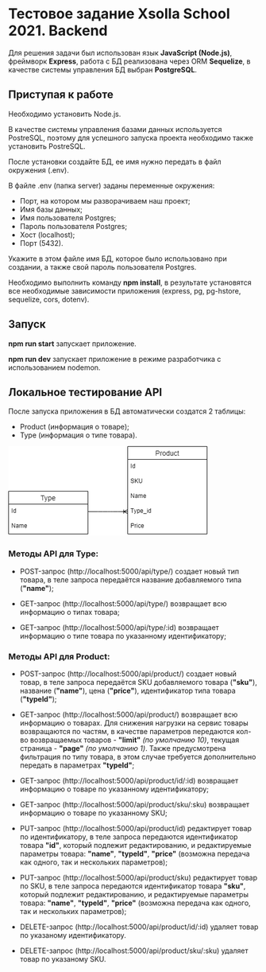 # Тестовое задание Xsolla School 2021. Backend
Для решения задачи был использован язык **JavaScript (Node.js)**,
фреймворк **Express**, 
работа с БД реализована через ORM **Sequelize**, 
в качестве системы управления БД выбран **PostgreSQL**.

## Приступая к работе
Необходимо установить Node.js.

В качестве системы управления базами данных используется PostreSQL, 
поэтому для успешного запуска проекта необходимо также установить PostreSQL. 

После установки создайте БД, ее имя нужно передать в файл окружения (.env).

В файле .env (папка server) заданы переменные окружения:
* Порт, на котором мы разворачиваем наш проект;
* Имя базы данных;
* Имя пользователя Postgres;
* Пароль пользователя Postgres;
* Хост (localhost);
* Порт (5432).

Укажите в этом файле имя БД, которое было использовано при создании, а
также свой пароль пользователя Postgres.

Необходимо выполнить команду **npm install**, 
в результате установятся все необходимые зависимости приложения
(express, pg, pg-hstore, sequelize, cors, dotenv).

## Запуск
**npm run start** запускает приложение.

**npm run dev** запускает приложение в режиме разработчика с использованием nodemon.


## Локальное тестирование API
После запуска приложения в БД автоматически создатся 2 таблицы:
* Product (информация о товаре);
* Type (информация о типе товара).

![data schema](server/models/model.png "Схема данных")

### Методы API для Type:

* POST-запрос (http://localhost:5000/api/type/) создает новый тип товара, 
  в теле запроса передаётся название добавляемого типа (**"name"**);
    
* GET-запрос (http://localhost:5000/api/type/) возвращает всю информацию о типах товара;

* GET-запрос (http://localhost:5000/api/type/:id) возвращает информацию 
  о типе товара по указанному идентификатору;
  
### Методы API для Product:

* POST-запрос (http://localhost:5000/api/product/) создает новый товар,
  в теле запроса передаётся SKU добавляемого товара (**"sku"**),
  название (**"name"**), цена (**"price"**), 
  идентификатор типа товара (**"typeId"**);
  
* GET-запрос (http://localhost:5000/api/product/) возвращает всю информацию о товарах. 
  Для снижения нагрузки на сервис товары возвращаются по частям,
  в качестве параметров передаются кол-во возвращаемых товаров - **"limit"** *(по умолчанию 10)*,
  текущая страница - **"page"** *(по умолчанию 1)*. Также предусмотрена фильтрация по типу товара, 
  в этом случае требуется дополнительно передать в параметрах **"typeId"**;
  
* GET-запрос (http://localhost:5000/api/product/id/:id) возвращает информацию
  о товаре по указанному идентификатору;

* GET-запрос (http://localhost:5000/api/product/sku/:sku) возвращает информацию
  о товаре по указанному SKU;
  
* PUT-запрос (http://localhost:5000/api/product/id) редактирует товар по идентификатору, 
  в теле запроса передаются идентификатор товара **"id"**, который подлежит редактированию, 
  и редактируемые параметры товара: **"name"**, **"typeId"**, **"price"**
  (возможна передача как одного, так и нескольких параметров);
  
* PUT-запрос (http://localhost:5000/api/product/sku) редактирует товар по SKU,
  в теле запроса передаются идентификатор товара **"sku"**, который подлежит редактированию,
  и редактируемые параметры товара: **"name"**, **"typeId"**, **"price"**
  (возможна передача как одного, так и нескольких параметров);
  
* DELETE-запрос (http://localhost:5000/api/product/id/:id) удаляет товар по указаному
  идентификатору. 
  
* DELETE-запрос (http://localhost:5000/api/product/sku/:sku) удаляет товар по указаному SKU. 
